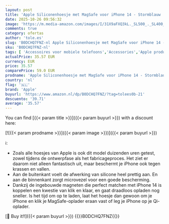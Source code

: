 ```yaml
---
layout: post
title: 'Apple Siliconenhoesje met MagSafe voor iPhone 14 - Stormblauw '
date: 2025-10-26 09:56:32
image: 'https://m.media-amazon.com/images/I/31X9aFXQ3kL._SL500_._SL400_.jpg'
comments: true
category: ofertas
author: 'tole.es'
slug: 'B0DCHQ7FNZ-nl Apple Siliconenhoesje met MagSafe voor iPhone 14 - Stormblauw'
sku: 'B0DCHQ7FNZ-nl'
tags: [ 'Accessoires voor mobiele telefoons','Accessories','Apple producten','Arborist Merchandising Root','Basic-telefoonhoesjes','Elektronica','Hoesjes mobiele telefoon','Mobiele telefoons & communicatieproducten','Self Service','Special Features Stores','apple','be0c145d-645e-47ab-b638-53e8112e3d67_0','be0c145d-645e-47ab-b638-53e8112e3d67_2801','🇳🇱', ]
actualPrice: 35.57 EUR
currency: EUR
price: 35.57
comparePrice: 59.0 EUR
prodname: 'Apple Siliconenhoesje met MagSafe voor iPhone 14 - Stormblauw '
country: 'nl'
flag: '🇳🇱'
brand: 'Apple'
buyurl: 'https://www.amazon.nl/dp/B0DCHQ7FNZ/?tag=tolees0b-21'
descuento: '39.71'
average: '35.57'
---
```


You can find [{{< param title >}}]({{< param buyurl >}}) with a discount here:

[![{{< param prodname >}}]({{< param image >}})]({{< param buyurl >}})

ℹ️:

- Zoals alle hoesjes van Apple is ook dit model duizenden uren getest, zowel tijdens de ontwerpfase als het fabricageproces. Het ziet er daarom niet alleen fantastisch uit, maar beschermt je iPhone ook tegen krassen en vallen.
- Aan de buitenkant voelt de afwerking van silicone heel prettig aan. En aan de binnenkant zorgt microvezel voor een goede bescherming.
- Dankzij de ingebouwde magneten die perfect matchen met iPhone 14 is koppelen een kwestie van klik en klaar, en gaat draadloos opladen nog sneller. Is het tijd om op te laden, laat het hoesje dan gewoon om je iPhone en klik je MagSafe-oplader eraan vast of leg je iPhone op je Qi-oplader.

[🛒 Buy it!!]({{< param buyurl >}})
{{<world>}}B0DCHQ7FNZ{{</world>}}
